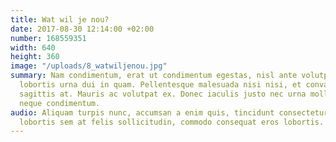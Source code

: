 ```yaml
---
title: Wat wil je nou?
date: 2017-08-30 12:14:00 +02:00
number: 168559351
width: 640
height: 360
image: "/uploads/8_watwiljenou.jpg"
summary: Nam condimentum, erat ut condimentum egestas, nisl ante volutpat orci, eu
  lobortis urna dui in quam. Pellentesque malesuada nisi nisi, et convallis tellus
  sagittis at. Mauris ac volutpat ex. Donec iaculis justo nec urna mollis, nec efficitur
  neque condimentum.
audio: Aliquam turpis nunc, accumsan a enim quis, tincidunt consectetur nisi. Aenean
  lobortis sem at felis sollicitudin, commodo consequat eros lobortis.
---
```


